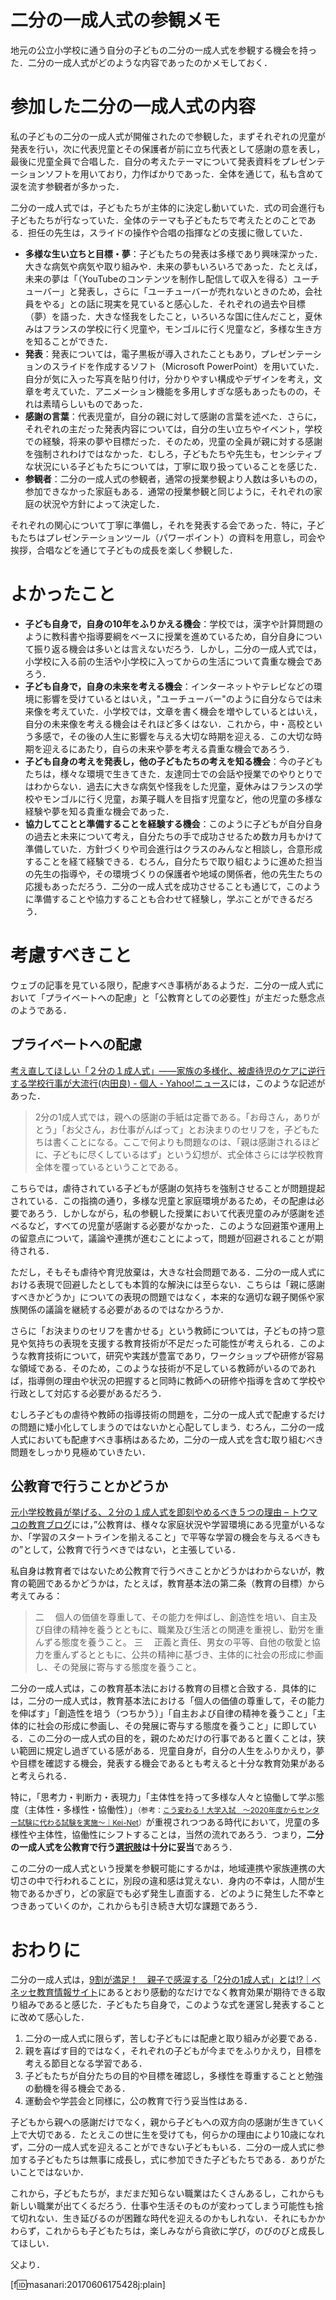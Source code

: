 # 二分の一成人式の参観メモ

地元の公立小学校に通う自分の子どもの二分の一成人式を参観する機会を持った．二分の一成人式がどのような内容であったのかメモしておく．

# 参加した二分の一成人式の内容

私の子どもの二分の一成人式が開催されたので参観した，まずそれぞれの児童が発表を行い，次に代表児童とその保護者が前に立ち代表として感謝の意を表し，最後に児童全員で合唱した．自分の考えたテーマについて発表資料をプレゼンテーションソフトを用いており，力作ばかりであった．全体を通じて，私も含めて涙を流す参観者が多かった．

二分の一成人式では，子どもたちが主体的に決定し動いていた．式の司会進行も子どもたちが行なっていた．全体のテーマも子どもたちで考えたとのことである．担任の先生は，スライドの操作や合唱の指揮などの支援に徹していた．

- **多様な生い立ちと目標・夢**：子どもたちの発表は多様であり興味深かった．大きな病気や病気や取り組みや．未来の夢もいろいろであった．たとえば，未来の夢は「（YouTubeのコンテンツを制作し配信して収入を得る）ユーチューバー」と発表し，さらに「ユーチューバーが売れないときのため，会社員をやる」との話に現実を見ていると感心した．それぞれの過去や目標（夢）を語った．大きな怪我をしたこと，いろいろな国に住んだこと，夏休みはフランスの学校に行く児童や，モンゴルに行く児童など，多様な生き方を知ることができた．
- **発表**：発表については，電子黒板が導入されたこともあり，プレゼンテーションのスライドを作成するソフト（Microsoft PowerPoint）を用いていた．自分が気に入った写真を貼り付け，分かりやすい構成やデザインを考え，文章を考えていた．アニメーション機能を多用しすぎな感もあったものの，それは素晴らしいものであった．
- **感謝の言葉**：代表児童が，自分の親に対して感謝の言葉を述べた．さらに，それぞれの主だった発表内容については，自分の生い立ちやイベント，学校での経験，将来の夢や目標だった．そのため，児童の全員が親に対する感謝を強制されわけではなかった．むしろ，子どもたちや先生も，センシティブな状況にいる子どもたちについては，丁寧に取り扱っていることを感じた．
- **参観者**：二分の一成人式の参観者，通常の授業参観より人数は多いものの，参加できなかった家庭もある．通常の授業参観と同じように，それぞれの家庭の状況や方針によって決定した．

それぞれの関心について丁寧に準備し，それを発表する会であった．特に，子どもたちはプレゼンテーションツール（パワーポイント）の資料を用意し，司会や挨拶，合唱などを通じて子どもの成長を楽しく参観した．

# よかったこと

- **子ども自身で，自身の10年をふりかえる機会**：学校では，漢字や計算問題のように教科書や指導要綱をベースに授業を進めているため，自分自身について振り返る機会は多いとは言えないだろう．しかし，二分の一成人式では，小学校に入る前の生活や小学校に入ってからの生活について貴重な機会であろう．
- **子ども自身で，自身の未来を考える機会**：インターネットやテレビなどの環境に影響を受けているとはいえ，"ユーチューバー"のように自分ならでは未来像を考えていた．小学校では，文章を書く機会を増やしているとはいえ，自分の未来像を考える機会はそれほど多くはない．これから，中・高校という多感で，その後の人生に影響を与える大切な時期を迎える．この大切な時期を迎えるにあたり，自らの未来や夢を考える貴重な機会であろう．
- **子ども自身の考えを発表し，他の子どもたちの考えを知る機会**：今の子どもたちは，様々な環境で生きてきた．友達同士での会話や授業でのやりとりではわからない．過去に大きな病気や怪我をした児童，夏休みはフランスの学校やモンゴルに行く児童，お菓子職人を目指す児童など，他の児童の多様な経験や夢を知る貴重な機会であった．
- **協力してことと準備することを経験する機会**：このように子どもが自分自身の過去と未来について考え，自分たちの手で成功させるため数カ月もかけて準備していた．方針づくりや司会進行はクラスのみんなと相談し，合意形成することを経て経験できる．むろん，自分たちで取り組むように進めた担当の先生の指導や，その環境づくりの保護者や地域の関係者，他の先生たちの応援もあっただろう．二分の一成人式を成功させることも通じて，このように準備することや協力することも合わせて経験し，学ぶことができるだろう．

# 考慮すべきこと

ウェブの記事を見ている限り，配慮すべき事柄があるようだ．二分の一成人式において「プライベートへの配慮」と「公教育としての必要性」が主だった懸念点のようである．

## プライベートへの配慮

[考え直してほしい「２分の１成人式」――家族の多様化、被虐待児のケアに逆行する学校行事が大流行(内田良) - 個人 - Yahoo!ニュース](https://news.yahoo.co.jp/byline/ryouchida/20150119-00042352/)には，このような記述があった．

> 2分の1成人式では，親への感謝の手紙は定番である。「お母さん，ありがとう」「お父さん，お仕事がんばって」とお決まりのセリフを，子どもたちは書くことになる。ここで何よりも問題なのは、「親は感謝されるほどに、子どもに尽くしているはず」という幻想が、式全体さらには学校教育全体を覆っているということである。
	
こちらでは，虐待されている子どもが感謝の気持ちを強制させることが問題提起されている．この指摘の通り，多様な児童と家庭環境があるため，その配慮は必要であろう．しかしながら，私の参観した授業において代表児童のみが感謝を述べるなど，すべての児童が感謝する必要がなかった．このような回避策や運用上の留意点について，議論や連携が進むことによって，問題が回避されることが期待される．

ただし，そもそも虐待や育児放棄は，大きな社会問題である．二分の一成人式における表現で回避したとしても本質的な解決には至らない．こちらは「親に感謝すべきかどうか」についての表現の問題ではなく，本来的な適切な親子関係や家族関係の議論を継続する必要があるのではなかろうか．

さらに「お決まりのセリフを書かせる」という教師については，子どもの持つ意見や気持ちの表現を支援する教育技術が不足だった可能性が考えられる．このような教育技術について，研究や実践が豊富であり，ワークショップや研修が容易な領域である．そのため，このような技術が不足している教師がいるのであれば，指導側の理由や状況の把握すると同時に教師への研修や指導を含めて学校や行政として対応する必要があるだろう．

むしろ子どもの虐待や教師の指導技術の問題を，二分の一成人式で配慮するだけの問題に矮小化してしまうのではないかと心配してしまう．むろん，二分の一成人式においても配慮すべき事柄はあるため，二分の一成人式を含む取り組むべき問題をしっかり見極めていきたい．


## 公教育で行うことかどうか

[元小学校教員が挙げる、２分の１成人式を即刻やめるべき５つの理由 – トウマコの教育ブログ](http://makomako108.net/2017/01/05/nibunnoichiseijinshiki5/)には，”公教育は、様々な家庭状況や学習環境にある児童がいるなか、「学習のスタートラインを揃えること」で平等な学習の機会を与えるべきもの”として，公教育で行うべきではない，と主張している．

私自身は教育者ではないため公教育で行うべきことかどうかはわからないが，教育の範囲であるかどうかは，たとえば，教育基本法の第二条（教育の目標）から考えてみる：

> 二 　個人の価値を尊重して、その能力を伸ばし、創造性を培い、自主及び自律の精神を養うとともに、職業及び生活との関連を重視し、勤労を重んずる態度を養うこと。
> 三 　正義と責任、男女の平等、自他の敬愛と協力を重んずるとともに、公共の精神に基づき、主体的に社会の形成に参画し、その発展に寄与する態度を養うこと。

二分の一成人式は，この教育基本法における教育の目標と合致する．具体的には，二分の一成人式は，教育基本法における「個人の価値の尊重して，その能力を伸ばす」「創造性を培う（つちかう）」「自主および自律の精神を養うこと」「主体的に社会の形成に参画し、その発展に寄与する態度を養うこと」に即している．この二分の一成人式の目的を，親のためだけの行事であると置くことは，狭い範囲に規定し過ぎている感がある．児童自身が，自分の人生をふりかえり，夢や目標を確認する機会，発表する機会であるとも考えると十分な教育効果があると考えられる．

特に，「思考力・判断力・表現力」「主体性を持って多様な人々と協働して学ぶ態度（主体性・多様性・協働性）」<small>（参考：[こう変わる！大学入試　～2020年度からセンター試験に代わる試験を実施～｜Kei-Net](http://www.keinet.ne.jp/dnj/20/20kaisetsu_03.html)）</small>が重視されつつある時代において，児童の多様性や主体性，協働性にシフトすることは，当然の流れであろう．つまり，**二分の一成人式を公教育で行う<u>選択肢</u>は十分に妥当**であろう．

この二分の一成人式という授業を参観可能にするかは，地域連携や家族連携の大切さの中で行われることに，別段の違和感は覚えない．身内の不幸は，人間が生物であるかぎり，どの家庭でも必ず発生し直面する．どのように発生した不幸とつきあっていくのか，これからも引き続き大切な課題であろう．

# おわりに

二分の一成人式は，[9割が満足！　親子で感涙する「2分の1成人式」とは!?｜ベネッセ教育情報サイト](http://benesse.jp/kyouiku/201301/20130117-2.html)にあるとおり感動的なだけでなく教育効果が期待できる取り組みであると感じた．子どもたち自身で，このような式を運営し発表することに改めて感心した．

1. 二分の一成人式に限らず，苦しむ子どもには配慮と取り組みが必要である．
2. 親を喜ばす目的ではなく，それぞれの子どもが今までをふりかえり，目標を考える節目となる学習である．
3. 子どもたちが自分たちの目的や目標を確認し，多様性を尊重することと勉強の動機を得る機会である．
4. 運動会や学芸会と同様に，公の教育で行う妥当性はある．

子どもから親への感謝だけでなく，親から子どもへの双方向の感謝が生きていく上で大切である．たとえこの世に生を受けても，何らかの理由により10歳になれず，二分の一成人式を迎えることができない子どももいる．二分の一成人式に参加する子どもたちは無事に成長し，式に参加できた子どもたちである．ありがたいことではないか．

これから，子どもたちが，まだまだ知らない職業はたくさんあるし，これからも新しい職業が出てくるだろう．仕事や生活そのものが変わってしまう可能性も捨て切れない．生き延びるのが困難な時代を迎えるのかもしれない．それにもかかわらず，これからも子どもたちは，楽しみながら貪欲に学び，のびのびと成長してほしい．

父より．

<!-- ![](./Memo-half-age-ceremony-QR.png)
[http://motohasi.hatenablog.com/entry/2017/06/25/124224](http://motohasi.hatenablog.com/entry/2017/06/25/124224)
-->

[f:id:masanari:20170606175428j:plain]


